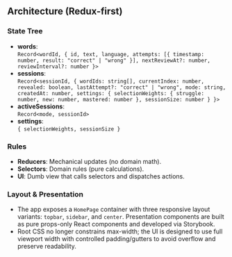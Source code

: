 ## Architecture (Redux-first)

### State Tree

- **words**:  
  `Record<wordId, { id, text, language, attempts: [{ timestamp: number, result: "correct" | "wrong" }], nextReviewAt?: number, reviewInterval?: number }>`
- **sessions**:  
  `Record<sessionId, { wordIds: string[], currentIndex: number, revealed: boolean, lastAttempt?: "correct" | "wrong", mode: string, createdAt: number, settings: { selectionWeights: { struggle: number, new: number, mastered: number }, sessionSize: number } }>`
- **activeSessions**:  
  `Record<mode, sessionId>`
- **settings**:  
  `{ selectionWeights, sessionSize }`

### Rules

- **Reducers**: Mechanical updates (no domain math).
- **Selectors**: Domain rules (pure calculations).
- **UI**: Dumb view that calls selectors and dispatches actions.

### Layout & Presentation

- The app exposes a `HomePage` container with three responsive layout variants: `topbar`, `sidebar`, and `center`. Presentation components are built as pure props-only React components and developed via Storybook.
- Root CSS no longer constrains max-width; the UI is designed to use full viewport width with controlled padding/gutters to avoid overflow and preserve readability.